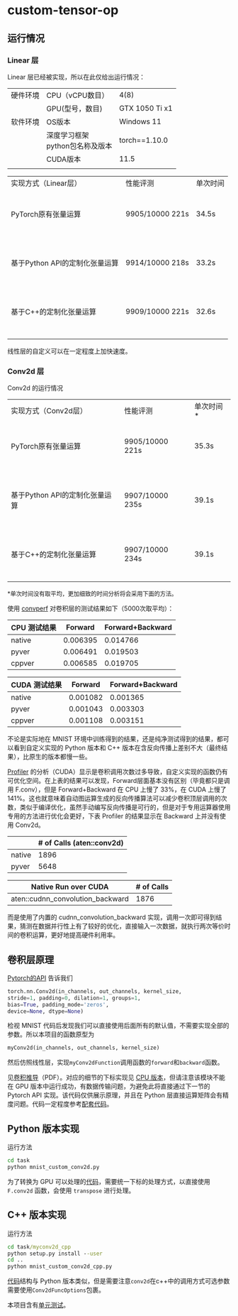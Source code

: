 # custom-tensor-op


## 运行情况

### Linear 层

Linear 层已经被实现，所以在此仅给出运行情况：

||||
|--------|--------------|--------------------------|
|硬件环境|CPU（vCPU数目）|4(8)|
||GPU(型号，数目)| GTX 1050 Ti x1|
|软件环境|OS版本|Windows 11|
||深度学习框架<br>python包名称及版本|torch==1.10.0|
||CUDA版本|11.5|
||||

||||
|---------------|---------------------------|-----|
| 实现方式（Linear层）| 性能评测 | 单次时间 |
|<br/> <br/>PyTorch原有张量运算<br/> <br/>&nbsp;| 9905/10000 221s | 34.5s |
|<br/> <br/>基于Python API的定制化张量运算<br/> <br/>&nbsp;|9914/10000  218s| 33.2s |
|<br/> <br/>基于C++的定制化张量运算<br/> <br/>&nbsp;|9909/10000 221s| 32.6s |
||||

线性层的自定义可以在一定程度上加快速度。

### Conv2d 层

Conv2d 的运行情况

||||
|---------------|---------------------------|---|
| 实现方式（Conv2d层）| 性能评测 | 单次时间* |
|<br/> <br/>PyTorch原有张量运算<br/> <br/>&nbsp;|9905/10000 221s| 35.3s |
|<br/> <br/>基于Python API的定制化张量运算<br/> <br/>&nbsp;|9907/10000  235s| 39.1s |
|<br/> <br/>基于C++的定制化张量运算<br/> <br/>&nbsp;|9907/10000 234s| 39.1s |
|||||

<div style="font-size: small">*单次时间没有取平均，更加细致的时间分析将会采用下面的方法。</div>

使用 [convperf](task/convperf.py) 对卷积层的测试结果如下（5000次取平均）：

|CPU 测试结果 |              Forward     |    Forward+Backward|
|---|---|---|
|native  | 0.006395 |    0.014766 |
|pyver   | 0.006491 |    0.019503 |
|cppver  | 0.006585 |    0.019705 |


|CUDA 测试结果 |               Forward   |      Forward+Backward|
|---|---|---|
|native |  0.001082  | 0.001365 |
|pyver  |  0.001043  | 0.003303 |
|cppver |  0.001108  | 0.003151 |

不论是实际地在 MNIST 环境中训练得到的结果，还是纯净测试得到的结果，都可以看到自定义实现的 Python 版本和 C++ 版本在含反向传播上差别不大（最终结果），比原生的版本都慢一些。

[Profiler](task/mnist_conv_benchmark.py) 的分析（CUDA）显示是卷积调用次数过多导致，自定义实现的函数仍有可优化空间。在上表的结果可以发现，Forward层面基本没有区别（毕竟都只是调用 F.conv），但是 Forward+Backward 在 CPU 上慢了 33%，在 CUDA 上慢了 141%。这也就意味着自动图运算生成的反向传播算法可以减少卷积顶层调用的次数，类似于编译优化，虽然手动编写反向传播是可行的，但是对于专用运算器使用专用的方法进行优化会更好，下表 Profiler 的结果显示在 Backward 上并没有使用 Conv2d。

||# of Calls (aten::conv2d)|
|--|--|
|native|1896|
|pyver|5648|

|Native Run over CUDA| # of Calls |
|--|--|
| aten::cudnn_convolution_backward | 1876 |

而是使用了内置的 cudnn_convolution_backward 实现，调用一次即可得到结果，猜测在数据并行性上有了较好的优化，直接输入一次数据，就执行两次等价时间的卷积运算，更好地提高硬件利用率。

## 卷积层原理

[Pytorch的API](https://pytorch.org/docs/master/generated/torch.nn.Conv2d.html#torch.nn.Conv2d) 告诉我们
```python
torch.nn.Conv2d(in_channels, out_channels, kernel_size, 
stride=1, padding=0, dilation=1, groups=1, 
bias=True, padding_mode='zeros', 
device=None, dtype=None)
```
检视 MNIST 代码后发现我们可以直接使用后面所有的默认值，不需要实现全部的参数。所以本项目的函数原型为
```python
myConv2d(in_channels, out_channels, kernel_size)
```

然后仿照线性层，实现`myConv2dFunction`调用函数的`forward`和`backward`函数。

见[卷积推导](https://logcreative.github.io/custom-tensor-op/img/conv.pdf)（PDF）。对应的细节的下标实现见 [CPU 版本](task/custom_conv2d_cpu.py)，但请注意该模块不能在 GPU 版本中运行成功，有数据传输问题，为避免此将直接通过下一节的 Pytorch API 实现。该代码仅供展示原理，并且在 Python 层直接运算矩阵会有精度问题。代码一定程度参考[配套代码](https://github.com/microsoft/ai-edu/blob/master/%E5%9F%BA%E7%A1%80%E6%95%99%E7%A8%8B/A2-%E7%A5%9E%E7%BB%8F%E7%BD%91%E7%BB%9C%E5%9F%BA%E6%9C%AC%E5%8E%9F%E7%90%86/%E7%AC%AC8%E6%AD%A5%20-%20%E5%8D%B7%E7%A7%AF%E7%A5%9E%E7%BB%8F%E7%BD%91%E7%BB%9C/src/ch17-CNNBasic/MiniFramework/ConvLayer.py)。

## Python 版本实现

运行方法

```cmd
cd task
python mnist_custom_conv2d.py
```

为了转换为 GPU 可以处理的[代码](task/custom_conv2d.py)，需要统一下标的处理方式，以直接使用 `F.conv2d` 函数，会使用 `transpose` 进行处理。

## C++ 版本实现

运行方法

```cmd
cd task/myconv2d_cpp
python setup.py install --user
cd ..
python mnist_custom_conv2d_cpp.py
```

[代码](task/myconv2d_cpp/myconv2d.cpp)结构与 Python 版本类似，但是需要注意`conv2d`在c++中的调用方式可选参数需要使用`Conv2dFuncOptions`包裹。

本项目含有[单元测试](task/convtest.py)。